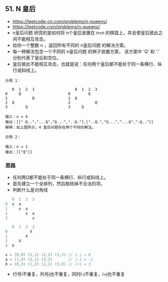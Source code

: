 ## 51. N 皇后
- https://leetcode-cn.com/problems/n-queens/
- https://leetcode.com/problems/n-queens/
- n皇后问题 研究的是如何将 n个皇后放置在 n×n 的棋盘上，并且使皇后彼此之间不能相互攻击。
- 给你一个整数 n ，返回所有不同的 n皇后问题 的解决方案。
- 每一种解法包含一个不同的 n皇后问题 的棋子放置方案，
  该方案中 'Q' 和 '.' 分别代表了皇后和空位。
- 皇后彼此不能相互攻击，也就是说：任何两个皇后都不能处于同一条横行、纵行或斜线上。  

```
示例 1：

   0  1  2  3                  0  1  2  3                         
0     Q                     0        Q                           
1           Q               1  Q                                  
2  Q                        2           Q                                 
3        Q                  3     Q                              

输入：n = 4
输出：[[".Q..","...Q","Q...","..Q."],["..Q.","Q...","...Q",".Q.."]]
解释：如上图所示，4 皇后问题存在两个不同的解法。
```
```
示例 2：

输入：n = 1
输出：[["Q"]]
```

### 思路
- 任何两Q都不能处于同一条横行、纵行或斜线上。
- 首先建立一个全排列，然后剔除掉不合法的项。
- 判断什么是对角线
```c
   0  1  2  3
0  x  a        
1     x  a      
2        x  a  
3           x    

   0  1  2  3
0          X    
1        X      
2     X        
3  X              

x = (0,0) (1,1) (2,2) (3,3) // i-j = 0
a = (1,0) (2,1) (3,2)       // i-j = -1
X = (0,3) (1,2) (2,1) (3,0) // i+j = 3

```
- 行号i不重复，列号j也不重复，同时i-j不重复，i+j也不重复